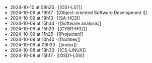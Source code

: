 - 2024-10-10 at 08h35 · [[OS1-L07]]
- 2024-10-09 at 19h17 · [[Object-oriented Software Development I]]
- 2024-10-09 at 19h13 · [[SA-H03]]
- 2024-10-09 at 15h34 · [[Software analysis]]
- 2024-10-09 at 15h29 · [[CYBR-H02]]
- 2024-10-09 at 11h25 · [[Projecten]]
- 2024-10-09 at 10h40 · [[Notities]]
- 2024-10-09 at 09h33 · [[index]]
- 2024-10-08 at 18h33 · [[CS-LINUX]]
- 2024-10-08 at 15h17 · [[OSD1-L06]]
